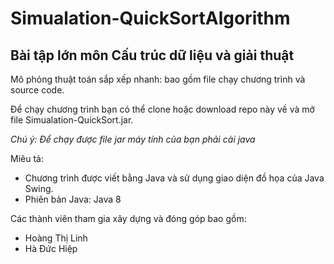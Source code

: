 # Simualation-QuickSortAlgorithm
## Bài tập lớn môn Cấu trúc dữ liệu và giải thuật 
Mô phỏng thuật toán sắp xếp nhanh: bao gồm file chạy chương trình và source code.

Để chạy chương trình bạn có thể clone hoặc download repo này về và mở file Simualation-QuickSort.jar.

*Chú ý: Để chạy được file jar máy tính của bạn phải cài java*

Miêu tả:
- Chương trình được viết bằng Java và sử dụng giao diện đồ họa của Java Swing.
- Phiên bản Java: Java 8

Các thành viên tham gia xây dựng và đóng góp bao gồm:
- Hoàng Thị Linh
- Hà Đức Hiệp

